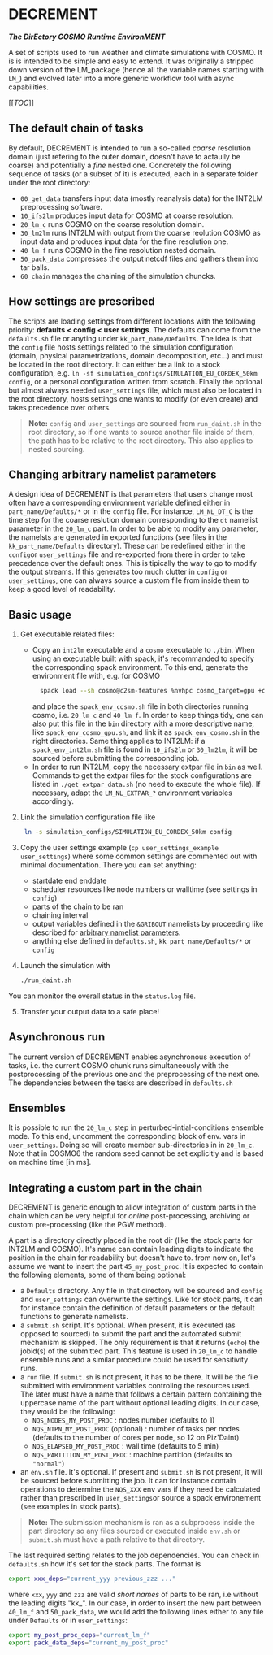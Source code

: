 # DECREMENT

***The DirEctory COSMO Runtime EnvironMENT***

A set of scripts used to run weather and climate simulations with
COSMO. It is is intended to be simple and easy to extend. It was
originally a stripped down version of the LM_package (hence all the
variable names starting with `LM_`) and evolved later into a more
generic workflow tool with async capabilities.

[[_TOC_]]


## The default chain of tasks

By default, DECREMENT is intended to run a so-called *coarse*
resolution domain (just refering to the outer domain, doesn't have to
actaully be coarse) and potentially a *fine* nested one. Concretely
the following sequence of tasks (or a subset of it) is executed, each
in a separate folder under the root directory:
* `00_get_data` transfers input data (mostly reanalysis data) for the
  INT2LM preprocessing software.
* `10_ifs2lm` produces input data for COSMO at coarse resolution.
* `20_lm_c` runs COSMO on the coarse resolution domain.
* `30_lm2lm` runs INT2LM with output from the coarse reolution COSMO
  as input data and produces input data for the fine resolution one.
* `40_lm_f` runs COSMO in the fine resolution nested domain.
* `50_pack_data` compresses the output netcdf files and gathers them
  into tar balls.
* `60_chain` manages the chaining of the simulation chuncks.


## How settings are prescribed

The scripts are loading settings from different locations with the
following priority: **defaults < config < user settings**. The
defaults can come from the `defaults.sh` file or anyting under
`kk_part_name/Defaults`. The idea is that the `config` file hosts
settings related to the simulation configuration (domain, physical
parametrizations, domain decomposition, etc...) and must be located in
the root directory. It can either be a link to a stock configuration,
e.g. `ln -sf simulation_configs/SIMULATION_EU_CORDEX_50km config`, or
a personal configuration written from scratch. Finally the optional
but almost always needed `user_settings` file, which must also be
located in the root directory, hosts settings one wants to modify (or
even create) and takes precedence over others.

> **Note:** `config` and `user_settings` are sourced from
> `run_daint.sh` in the root directory, so if one wants to source
> another file inside of them, the path has to be relative to the root
> directory. This also applies to nested sourcing.


## Changing arbitrary namelist parameters

A design idea of DECREMENT is that parameters that users change most
often have a corresponding environment variable defined either in
`part_name/Defaults/*` or in the `config` file. For instance,
`LM_NL_DT_C` is the time step for the coarse reslution domain
corresponding to the `dt` namelist parameter in the `20_lm_c` part. In
order to be able to modify any parameter, the namelsts are generated
in exported functions (see files in the `kk_part_name/Defaults`
directory). These can be redefined either in the `config`or
`user_settings` file and re-exported from there in order to take
precedence over the default ones. This is tipically the way to go to
modify the output streams. If this generates too much clutter in
`config` or `user_settings`, one can always source a custom file from
inside them to keep a good level of readability.


## Basic usage

1. Get executable related files:
    * Copy an `int2lm` executable and a `cosmo` executable to
      `./bin`. When using an executable built with spack, it's
      recommanded to specify the corresponding spack environment. To
      this end, generate the environment file with, e.g. for COSMO
      ```bash
        spack load --sh cosmo@c2sm-features %nvhpc cosmo_target=gpu +cppdycore ^mpich%nvhpc > spack_env_cosmo.sh
        ```
      and place the `spack_env_cosmo.sh` file in both directories
      running cosmo, i.e. `20_lm_c` and `40_lm_f`. In order to keep
      things tidy, one can also put this file in the `bin` directory
      with a more descriptive name, like `spack_env_cosmo_gpu.sh`, and
      link it as `spack_env_cosmo.sh` in the right directories. Same
      thing applies to INT2LM: if a `spack_env_int2lm.sh` file is
      found in `10_ifs2lm` or `30_lm2lm`, it will be sourced before
      submitting the corresponding job.
    * In order to run INT2LM, copy the necessary extpar file in `bin`
      as well. Commands to get the extpar files for the stock
      configurations are listed in `./get_extpar_data.sh` (no need to
      execute the whole file). If necessary, adapt the
      `LM_NL_EXTPAR_?` environment variables accordingly.

2. Link the simulation configuration file like
   ```bash
    ln -s simulation_configs/SIMULATION_EU_CORDEX_50km config
   ```

3. Copy the user settings example (`cp user_settings_example
   user_settings`) where some common settings are commented out with
   minimal documentation. There you can set anything:
    * startdate end enddate
    * scheduler resources like node numbers or walltime (see settings
      in `config`)
    * parts of the chain to be ran
    * chaining interval
    * output variables defined in the `&GRIBOUT` namelists by
      proceeding like described for [arbitrary namelist
      parameters](#changing-arbitrary-namelist-parameters).
    * anything else defined in `defaults.sh`,
      `kk_part_name/Defaults/*` or `config`

4. Launch the simulation with
    ```bash
    ./run_daint.sh
    ```
You can monitor the overall status in the `status.log` file.

5. Transfer your output data to a safe place!


## Asynchronous run

The current version of DECREMENT enables asynchronous execution of
tasks, i.e. the current COSMO chunk runs simultaneously with the
postprocessing of the previous one and the preprocessing of the next
one. The dependencies between the tasks are described in `defaults.sh`


## Ensembles

It is possible to run the `20_lm_c` step in
perturbed-intial-conditions ensemble mode. To this end, uncomment the
corresponding block of env. vars in `user_settings`. Doing so will
create member sub-directories in in `20_lm_c`. Note that in COSMO6 the
random seed cannot be set explicitly and is based on machine time [in
ms].


## Integrating a custom part in the chain

DECREMENT is generic enough to allow integration of custom parts in
the chain which can be very helpful for *online* post-processing,
archiving or custom pre-processing (like the PGW method).

A part is a directory directly placed in the root dir (like the stock
parts for INT2LM and COSMO). It's name can contain leading digits to
indicate the position in the chain for readability but doesn't have
to. from now on, let's assume we want to insert the part
`45_my_post_proc`. It is expected to contain the following elements,
some of them being optional:
* a `Defaults` directory. Any file in that directory will be sourced
  and `config` and `user_settings` can overwrite the settings. Like
  for stock parts, it can for instance contain the definition of
  default parameters or the default functions to generate namelists.
* a `submit.sh` script. It's optional. When present, it is executed
  (as opposed to sourced) to submit the part and the automated submit
  mechanism is skipped. The only requirement is that it returns
  (`echo`) the jobid(s) of the submitted part. This feature is used in
  `20_lm_c` to handle ensemble runs and a similar procedure could be
  used for sensitivity runs.
* a `run` file. If `submit.sh` is not present, it has to be there. It
  will be the file submitted with environment variables controling the
  resources used. The later must have a name that follows a certain
  pattern containing the uppercase name of the part without optional
  leading digits. In our case, they would be the following:
    * `NQS_NODES_MY_POST_PROC` : nodes number (defaults to 1)
    * `NQS_NTPN_MY_POST_PROC` (optional) : number of tasks per nodes
      (defaults to the number of cores per node, so 12 on Piz'Daint)
    * `NQS_ELAPSED_MY_POST_PROC` : wall time (defaults to 5 min)
    * `NQS_PARTITION_MY_POST_PROC` : machine partition (defaults to
      `"normal"`)
* an `env.sh` file. It's optional. If present and `submit.sh` is not
  present, it will be sourced before submitting the job. It can for
  instance contain operations to determine the `NQS_XXX` env vars if
  they need be calculated rather than prescribed in `user_settings`or
  source a spack environement (see examples in stock parts).

> **Note:** The submission mechanism is ran as a subprocess inside the
> part directory so any files sourced or executed inside `env.sh` or
> `submit.sh` must have a path relative to that directory.

The last required setting relates to the job dependencies. You can
check in `defaults.sh` how it's set for the stock parts. The format is
``` bash
export xxx_deps="current_yyy previous_zzz ..."
```
where `xxx`, `yyy` and `zzz` are valid *short names* of parts to be
ran, i.e without the leading digits "kk_". In our case, in order to
insert the new part between `40_lm_f` and `50_pack_data`, we would add
the following lines either to any file under `Defaults` or in
`user_settings`:
```bash
export my_post_proc_deps="current_lm_f"
export pack_data_deps="current_my_post_proc"
```
